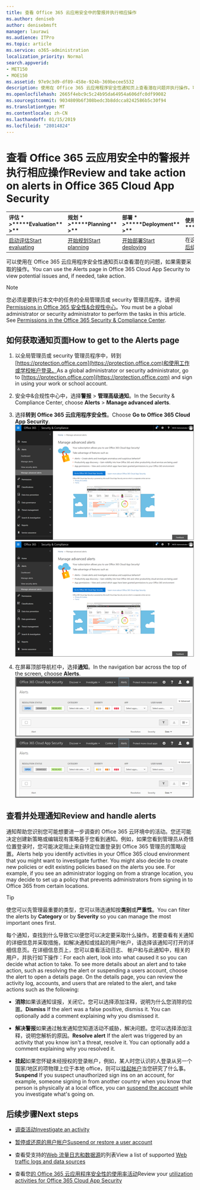 ```yaml
---
title: 查看 Office 365 云应用安全中的警报并执行相应操作
ms.author: deniseb
author: denisebmsft
manager: laurawi
ms.audience: ITPro
ms.topic: article
ms.service: o365-administration
localization_priority: Normal
search.appverid:
- MET150
- MOE150
ms.assetid: 97e9c3d9-df89-458e-924b-369becee5532
description: 使用在 Office 365 云应用程序安全性通知页上查看潜在问题并执行操作。可以关闭或解决通知，并有必要，暂停的用户帐户。
ms.openlocfilehash: 2665f4ebc9c5c24b95da64954a606dfc0df99082
ms.sourcegitcommit: 9034809b6f308bedc3b8ddcca8242586b5c30f94
ms.translationtype: MT
ms.contentlocale: zh-CN
ms.lasthandoff: 01/15/2019
ms.locfileid: "28014824"
---
```

# <a name="review-and-take-action-on-alerts-in-office-365-cloud-app-security"></a><span data-ttu-id="1d2a5-104">查看 Office 365 云应用安全中的警报并执行相应操作</span><span class="sxs-lookup"><span data-stu-id="1d2a5-104">Review and take action on alerts in Office 365 Cloud App Security</span></span>
  
|<span data-ttu-id="1d2a5-105">评估 \* *\>*\*</span><span class="sxs-lookup"><span data-stu-id="1d2a5-105">\*\*\*\*Evaluation\*\* \>\*\*</span></span>|<span data-ttu-id="1d2a5-106">规划 \* *\>*\*</span><span class="sxs-lookup"><span data-stu-id="1d2a5-106">\*\*\*\*Planning\*\* \>\*\*</span></span>|<span data-ttu-id="1d2a5-107">部署 \* *\>*\*</span><span class="sxs-lookup"><span data-stu-id="1d2a5-107">\*\*\*\*Deployment\*\* \>\*\*</span></span>|<span data-ttu-id="1d2a5-108">使用率 \*\*\*</span><span class="sxs-lookup"><span data-stu-id="1d2a5-108">\*\*\*\*Utilization\*\*\*\*</span></span>|
|:-----|:-----|:-----|:-----|
|[<span data-ttu-id="1d2a5-109">启动评估</span><span class="sxs-lookup"><span data-stu-id="1d2a5-109">Start evaluating</span></span>](office-365-cas-overview.md) <br/> |[<span data-ttu-id="1d2a5-110">开始规划</span><span class="sxs-lookup"><span data-stu-id="1d2a5-110">Start planning</span></span>](get-ready-for-office-365-cas.md) <br/> |[<span data-ttu-id="1d2a5-111">开始部署</span><span class="sxs-lookup"><span data-stu-id="1d2a5-111">Start deploying</span></span>](turn-on-office-365-cas.md) <br/> |<span data-ttu-id="1d2a5-112">在这里 ！</span><span class="sxs-lookup"><span data-stu-id="1d2a5-112">You are here!</span></span>  <br/> [<span data-ttu-id="1d2a5-113">后续步骤</span><span class="sxs-lookup"><span data-stu-id="1d2a5-113">Next steps</span></span>](#next-steps) <br/> |
   
<span data-ttu-id="1d2a5-114">可以使用在 Office 365 云应用程序安全性通知页以查看潜在的问题，如果需要采取的操作。</span><span class="sxs-lookup"><span data-stu-id="1d2a5-114">You can use the Alerts page in Office 365 Cloud App Security to view potential issues and, if needed, take action.</span></span>
  
> [!NOTE]
> <span data-ttu-id="1d2a5-p102">您必须是要执行本文中的任务的全局管理员或 security 管理员程序。请参阅[Permissions in Office 365 安全性&amp;合规性中心](permissions-in-the-security-and-compliance-center.md)。</span><span class="sxs-lookup"><span data-stu-id="1d2a5-p102">You must be a global administrator or security administrator to perform the tasks in this article. See [Permissions in the Office 365 Security &amp; Compliance Center](permissions-in-the-security-and-compliance-center.md).</span></span> 
  
## <a name="how-to-get-to-the-alerts-page"></a><span data-ttu-id="1d2a5-117">如何获取通知页面</span><span class="sxs-lookup"><span data-stu-id="1d2a5-117">How to get to the Alerts page</span></span>

1. <span data-ttu-id="1d2a5-118">以全局管理员或 security 管理员程序中，转到[https://protection.office.com](https://protection.office.com)和使用工作或学校帐户登录。</span><span class="sxs-lookup"><span data-stu-id="1d2a5-118">As a global administrator or security administrator, go to [https://protection.office.com](https://protection.office.com) and sign in using your work or school account.</span></span> 
    
2. <span data-ttu-id="1d2a5-119">安全中&amp;合规性中心中，选择**警报** \> **管理高级通知**。</span><span class="sxs-lookup"><span data-stu-id="1d2a5-119">In the Security &amp; Compliance Center, choose **Alerts** \> **Manage advanced alerts**.</span></span>
    
3. <span data-ttu-id="1d2a5-120">选择**转到 Office 365 云应用程序安全性**。</span><span class="sxs-lookup"><span data-stu-id="1d2a5-120">Choose **Go to Office 365 Cloud App Security**.</span></span><br/><span data-ttu-id="1d2a5-121">![安全中&amp;合规性中心中，选择管理高级通知转到 Office 365 云应用程序安全性](media/958632d4-03e3-4ade-8e22-d5509db6fca7.png)</span><span class="sxs-lookup"><span data-stu-id="1d2a5-121">![In the Security &amp; Compliance Center, choose Manage Advanced Alerts to go to Office 365 Cloud App Security](media/958632d4-03e3-4ade-8e22-d5509db6fca7.png)</span></span>
  
4. <span data-ttu-id="1d2a5-122">在屏幕顶部导航栏中，选择**通知**。</span><span class="sxs-lookup"><span data-stu-id="1d2a5-122">In the navigation bar across the top of the screen, choose **Alerts**.</span></span><br/><span data-ttu-id="1d2a5-123">![在通知页中，您可以看到触发的通知和执行任何操作。](media/3b53d4c9-4b13-435d-8547-8c0f9ae6b914.png)</span><span class="sxs-lookup"><span data-stu-id="1d2a5-123">![On the Alerts page, you can see alerts that were triggered and any actions taken.](media/3b53d4c9-4b13-435d-8547-8c0f9ae6b914.png)</span></span>
  
## <a name="review-and-handle-alerts"></a><span data-ttu-id="1d2a5-124">查看并处理通知</span><span class="sxs-lookup"><span data-stu-id="1d2a5-124">Review and handle alerts</span></span>

<span data-ttu-id="1d2a5-p103">通知帮助您识别您可能想要进一步调查的 Office 365 云环境中的活动。您还可能决定创建新策略或编辑现有策略基于您看到通知。例如，如果您看到管理员从奇怪位置登录时，您可能决定阻止来自特定位置登录到 Office 365 管理员的策略设置。</span><span class="sxs-lookup"><span data-stu-id="1d2a5-p103">Alerts help you identify activities in your Office 365 cloud environment that you might want to investigate further. You might also decide to create new policies or edit existing policies based on the alerts you see. For example, if you see an administrator logging on from a strange location, you may decide to set up a policy that prevents administrators from signing in to Office 365 from certain locations.</span></span>
  
> [!TIP]
> <span data-ttu-id="1d2a5-128">使您可以先管理最重要的类型，您可以筛选通知按**类别**或**严重性**。</span><span class="sxs-lookup"><span data-stu-id="1d2a5-128">You can filter the alerts by **Category** or by **Severity** so you can manage the most important ones first.</span></span> 
  
<span data-ttu-id="1d2a5-p104">每个通知，查找到什么导致它以便您可以决定要采取什么操作。若要查看有关通知的详细信息并采取措施，如解决通知或挂起的用户帐户，请选择该通知可打开的详细信息页。在详细信息页上，您可以查看活动日志、 帐户和与此通知中，相关的用户，并执行如下操作：</span><span class="sxs-lookup"><span data-stu-id="1d2a5-p104">For each alert, look into what caused it so you can decide what action to take. To see more details about an alert and to take action, such as resolving the alert or suspending a users account, choose the alert to open a details page. On the details page, you can review the activity log, accounts, and users that are related to the alert, and take actions such as the following:</span></span>
  
- <span data-ttu-id="1d2a5-p105">**消除**如果该通知误报，关闭它。您可以选择添加注释，说明为什么您消除的位置。</span><span class="sxs-lookup"><span data-stu-id="1d2a5-p105">**Dismiss** If the alert was a false positive, dismiss it. You can optionally add a comment explaining why you dismissed it.</span></span> 
    
- <span data-ttu-id="1d2a5-p106">**解决警报**如果通过触发通知您知道活动不威胁，解决问题。您可以选择添加注释，说明您解析的原因。</span><span class="sxs-lookup"><span data-stu-id="1d2a5-p106">**Resolve alert** If the alert was triggered by an activity that you know isn't a threat, resolve it. You can optionally add a comment explaining why you resolved it.</span></span> 
    
- <span data-ttu-id="1d2a5-136">**挂起**如果您怀疑未经授权的登录帐户，例如，某人时您认识的人登录从另一个国家/地区的项物理上位于本地 office，则可以[挂起帐户](suspend-or-restore-an-account-in-ocas.md)当您研究了什么事。</span><span class="sxs-lookup"><span data-stu-id="1d2a5-136">**Suspend** If you suspect unauthorized sign ins on an account, for example, someone signing in from another country when you know that person is physically at a local office, you can [suspend the account](suspend-or-restore-an-account-in-ocas.md) while you investigate what's going on.</span></span> 
    
## <a name="next-steps"></a><span data-ttu-id="1d2a5-137">后续步骤</span><span class="sxs-lookup"><span data-stu-id="1d2a5-137">Next steps</span></span>

- [<span data-ttu-id="1d2a5-138">调查活动</span><span class="sxs-lookup"><span data-stu-id="1d2a5-138">Investigate an activity</span></span>](investigate-an-activity-in-office-365-cas.md)
    
- [<span data-ttu-id="1d2a5-139">暂停或还原的用户帐户</span><span class="sxs-lookup"><span data-stu-id="1d2a5-139">Suspend or restore a user account</span></span>](suspend-or-restore-an-account-in-ocas.md)
    
- <span data-ttu-id="1d2a5-140">查看受支持的[Web 流量日志和数据源](web-traffic-logs-and-data-sources-for-ocas.md)的列表</span><span class="sxs-lookup"><span data-stu-id="1d2a5-140">View a list of supported [Web traffic logs and data sources](web-traffic-logs-and-data-sources-for-ocas.md)</span></span>
    
- <span data-ttu-id="1d2a5-141">查看您[的 Office 365 云应用程序安全性的使用率活动](utilization-activities-for-ocas.md)</span><span class="sxs-lookup"><span data-stu-id="1d2a5-141">Review your [utilization activities for Office 365 Cloud App Security](utilization-activities-for-ocas.md)</span></span>
    

